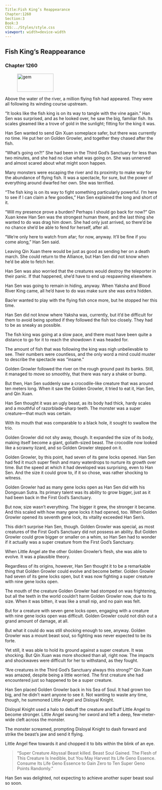 ```yaml
---
Title:Fish King’s Reappearance 
Chapter:1260 
Section:3 
Book:3 
CSS:../Styles/style.css 
viewport: width=device-width
---
```

  
## Fish King’s Reappearance
### Chapter 1260
  
<figure>
	<img src="../Images/gem.gif" alt="gem" id="gem" width="120" height="60" />
</figure>
  

  
Above the water of the river, a million flying fish had appeared. They were all following its winding course upstream.

“It looks like the fish king is on its way to tangle with the vine again.” Han Sen was surprised, and as he looked over, he saw the big, familiar fish. Its scales gleamed like a trove of gold in the sunlight; fitting for the king it was.

Han Sen wanted to send Qin Xuan someplace safer, but there was currently no time. He put her on Golden Growler, and together they chased after the fish.

“What’s going on?!” She had been in the Third God’s Sanctuary for less than two minutes, and she had no clue what was going on. She was unnerved and almost scared about what might soon happen.

Many monsters were escaping the river and its proximity to make way for the abundance of flying fish. It was a spectacle, for sure, but the power of everything around dwarfed her own. She was terrified.

“The fish king is on its way to fight something particularly powerful. I’m here to see if I can claim a few goodies,” Han Sen explained the long and short of it.

“Will my presence prove a burden? Perhaps I should go back for now?” Qin Xuan knew Han Sen was the strongest human there, and the last thing she wanted to do was drag him down. She had only just arrived, so there’d be no chance she’d be able to fend for herself, after all.

“We’re only here to watch from afar; for now, anyway. It’ll be fine if you come along,” Han Sen said.

Leaving Qin Xuan there would be just as good as sending her on a death march. She could return to the Alliance, but Han Sen did not know when he’d be able to fetch her.

Han Sen was also worried that the creatures would destroy the teleporter in their panic. If that happened, she’d have to end up respawning elsewhere.

Han Sen was going to remain in hiding, anyway. When Yaksha and Blood River King came, all he’d have to do was make sure she was extra hidden.

Bao’er wanted to play with the flying fish once more, but he stopped her this time.

Han Sen did not know where Yaksha was, currently, but it’d be difficult for them to avoid being spotted if they followed the fish too closely. They had to be as sneaky as possible.

The fish king was going at a slow pace, and there must have been quite a distance to go for it to reach the showdown it was headed for.

The amount of fish that was following the king was nigh unbelievable to see. Their numbers were countless, and the only word a mind could muster to describe the spectacle was “insane.”

Golden Growler followed the river on the rough ground past its banks. Still, it managed to move so smoothly, that there was nary a shake or bump.

But then, Han Sen suddenly saw a crocodile-like creature that was around ten meters long. When it saw the Golden Growler, it tried to eat it, Han Sen, and Qin Xuan.

Han Sen thought it was an ugly beast, as its body had thick, hardy scales and a mouthful of razorblade-sharp teeth. The monster was a super creature—that much was certain.

With its mouth that was comparable to a black hole, it sought to swallow the trio.

Golden Growler did not shy away, though. It expanded the size of its body, making itself become a giant, goliath-sized beast. The crocodile now looked like a scrawny lizard, and so Golden Growler stepped on it.

Golden Growler, by this point, had seven of its gene locks opened. Han Sen had fed it much super flesh and many waterdrops to nurture its growth over time. But the speed at which it had developed was surprising, even to Han Sen. And the size it could grow to, if it so chose, was rather shocking to witness.

Golden Growler had as many gene locks open as Han Sen did with his Dongxuan Sutra. Its primary talent was its ability to grow bigger, just as it had been back in the First God’s Sanctuary.

But now, size wasn’t everything. The bigger it grew, the stronger it became. And this scaled with how many gene locks it had opened, too. When Golden Growler opened its seventh gene lock, its vitality exceeded Han Sen’s.

This didn’t surprise Han Sen, though. Golden Growler was special, as most creatures of the First God’s Sanctuary did not possess an ability. But Golden Growler could grow bigger or smaller on a whim, so Han Sen had to wonder if it actually was a super creature from the First God’s Sanctuary.

When Little Angel ate the other Golden Growler’s flesh, she was able to evolve. It was a plausible theory.

Regardless of its origins, however, Han Sen thought it to be a remarkable thing that Golden Growler could evolve and become better. Golden Growler had seven of its gene locks open, but it was now fighting a super creature with nine gene locks open.

The mouth of the creature Golden Growler had stomped on was frightening, but all the teeth in the world couldn’t harm Golden Growler now, due to its size. When it was bitten, it was like a small nip, and no pain was felt.

But for a creature with seven gene locks open, engaging with a creature with nine gene locks open was difficult. Golden Growler could not dish out a grand amount of damage, at all.

But what it could do was still shocking enough to see, anyway. Golden Growler was a mount beast soul, so fighting was never expected to be its forte.

Yet still, it was able to hold its ground against a super creature. It was shocking. But Qin Xuan was more shocked than all, right now. The impacts and shockwaves were difficult for her to withstand, as they fought.

“Are creatures in the Third God’s Sanctuary always this strong?” Qin Xuan was amazed, despite being a little worried. The first creature she had encountered just so happened to be a super creature.

Han Sen placed Golden Growler back in his Sea of Soul. It had grown too big, and he didn’t want anyone to see it. Not wanting to waste any time, though, he summoned Little Angel and Disloyal Knight.

Disloyal Knight used a halo to debuff the creature and buff Little Angel to become stronger. Little Angel swung her sword and left a deep, few-meter-wide cleft across the monster.

The monster screamed, prompting Disloyal Knight to dash forward and strike the beast’s jaw and send it flying.

Little Angel flew towards it and chopped it to bits within the blink of an eye.

>“Super Creature Abyssal Beast killed. Beast Soul Gained. The Flesh of This Creature Is Inedible, but You May Harvest Its Life Geno Essence. Consume Its Life Geno Essence to Gain Zero to Ten Super Geno Points Randomly.”

Han Sen was delighted, not expecting to achieve another super beast soul so soon.